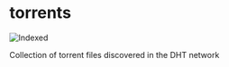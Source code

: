 torrents 
========
![Indexed](https://img.shields.io/badge/indexed-182703-blue)

Collection of torrent files discovered in the DHT network
